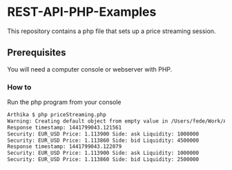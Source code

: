 # REST-API-PHP-Examples
This repository contains a php file  that sets up a price streaming session.

## Prerequisites
You will need a computer console or webserver with PHP.
### How to
Run the php program from your console
```sh
Arthika $ php priceStreaming.php 
Warning: Creating default object from empty value in /Users/fede/Work/Arthika/Development/GitHub/REST-API-PHP-Examples/priceStreaming.php on line 8
Response timestamp: 1441799043.121561
Security: EUR_USD Price: 1.113900 Side: ask Liquidity: 1000000
Security: EUR_USD Price: 1.113860 Side: bid Liquidity: 4500000
Response timestamp: 1441799043.122079
Security: EUR_USD Price: 1.113900 Side: ask Liquidity: 1000000
Security: EUR_USD Price: 1.113860 Side: bid Liquidity: 2500000
```
